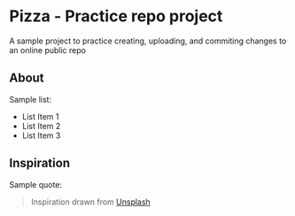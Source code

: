 # Pizza - Practice repo project

A sample project to practice creating, uploading, and commiting changes to an online public repo

## About
Sample list:
* List Item 1
* List Item 2
* List Item 3

## Inspiration
Sample quote:
> Inspiration drawn from [Unsplash](https://unsplash.com)
